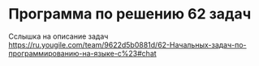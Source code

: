 # Программа по решению 62 задач
Сслышка на описание задач https://ru.yougile.com/team/9622d5b0881d/62-Начальных-задач-по-программированию-на-языке-c%23#chat
